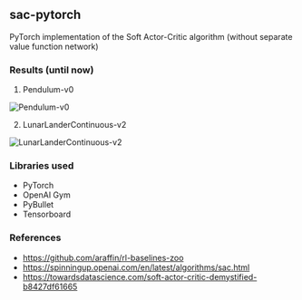 ## sac-pytorch

PyTorch implementation of the Soft Actor-Critic algorithm (without separate value function network)

### Results (until now)
1. Pendulum-v0

![Pendulum-v0](https://github.com/ajaysub110/sac-pytorch/blob/master/plots/Pendulum-v0.png)

2. LunarLanderContinuous-v2

![LunarLanderContinuous-v2](https://github.com/ajaysub110/sac-pytorch/blob/master/plots/LunarLander-v2.png)

### Libraries used
- PyTorch
- OpenAI Gym
- PyBullet
- Tensorboard

### References
- https://github.com/araffin/rl-baselines-zoo
- https://spinningup.openai.com/en/latest/algorithms/sac.html
- https://towardsdatascience.com/soft-actor-critic-demystified-b8427df61665
